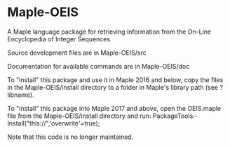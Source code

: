 # Maple-OEIS
A Maple language package for retrieving information from the On-Line Encyclopedia of Integer Sequences

Source development files are in Maple-OEIS/src

Documentation for available commands are in Maple-OEIS/doc

To "install" this package and use it in Maple 2016 and below, copy the files in the Maple-OEIS/install directory to a folder in Maple's library path (see ?libname).

To "install" this package into Maple 2017 and above, open the OEIS.maple file from the Maple-OEIS/install directory and run:
    PackageTools:-Install("this://",'overwrite'=true);

Note that this code is no longer maintained.
